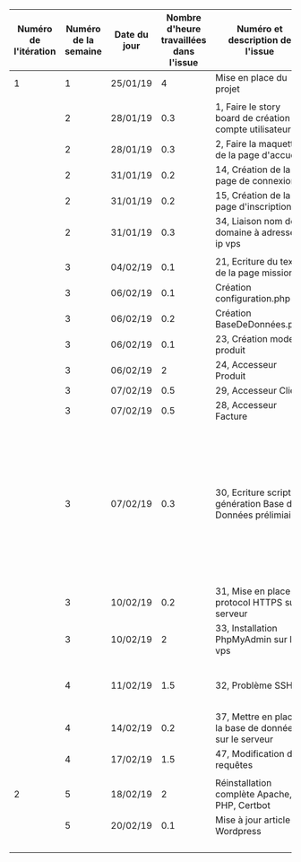 | Numéro de l'itération | Numéro de la semaine | Date du jour | Nombre d'heure travaillées dans l'issue | Numéro et description de l'issue                           | Lien de l'issue dans GitHub                               | Liste des commentaires pertinents dans les commits de l'issue                                                                                                                                              | Un lien cliquable vers la page en ligne ou le document dans GitHub                                   |
|-----------------------|----------------------|--------------|-----------------------------------------|------------------------------------------------------------|-----------------------------------------------------------|------------------------------------------------------------------------------------------------------------------------------------------------------------------------------------------------------------|------------------------------------------------------------------------------------------------------|
| 1                     | 1                    | 25/01/19     | 4                                       | Mise en place du projet                                    |                                                           |                                                                                                                                                                                                            |                                                                                                      |
|                       |                      |              |                                         |                                                            |                                                           |                                                                                                                                                                                                            |                                                                                                      |
|                       | 2                    | 28/01/19     | 0.3                                     | 1, Faire le story board de création de compte utilisateur  | https://github.com/cegepmatane/AcheteTaBaguette/issues/1  |                                                                                                                                                                                                            | https://github.com/cegepmatane/AcheteTaBaguette/blob/master/documentation/Documentation.md           |
|                       | 2                    | 28/01/19     | 0.3                                     | 2, Faire la maquette de la page d'accueil                  | https://github.com/cegepmatane/AcheteTaBaguette/issues/2  |                                                                                                                                                                                                            | https://github.com/cegepmatane/AcheteTaBaguette/blob/master/documentation/Documentation.md           |
|                       | 2                    | 31/01/19     | 0.2                                     | 14, Création de la page de connexion                       | https://github.com/cegepmatane/AcheteTaBaguette/issues/14 |                                                                                                                                                                                                            |                                                                                                      |
|                       | 2                    | 31/01/19     | 0.2                                     | 15, Création de la page d'inscription                      | https://github.com/cegepmatane/AcheteTaBaguette/issues/15 |                                                                                                                                                                                                            |                                                                                                      |
|                       | 2                    | 31/01/19     | 0.3                                     | 34, Liaison nom de domaine à adresse ip vps                | https://github.com/cegepmatane/AcheteTaBaguette/issues/34 |                                                                                                                                                                                                            |                                                                                                      |
|                       |                      |              |                                         |                                                            |                                                           |                                                                                                                                                                                                            |                                                                                                      |
|                       | 3                    | 04/02/19     | 0.1                                     | 21, Ecriture du texte de la page mission                   | https://github.com/cegepmatane/AcheteTaBaguette/issues/21 |                                                                                                                                                                                                            | https://github.com/cegepmatane/AcheteTaBaguette/blob/master/documentation/Texte%20page%20Mission.txt |
|                       | 3                    | 06/02/19     | 0.1                                     | Création configuration.php                                 | /                                                         |                                                                                                                                                                                                            |                                                                                                      |
|                       | 3                    | 06/02/19     | 0.2                                     | Création BaseDeDonnées.php                                 | /                                                         |                                                                                                                                                                                                            |                                                                                                      |
|                       | 3                    | 06/02/19     | 0.1                                     | 23, Création modele produit                                | https://github.com/cegepmatane/AcheteTaBaguette/issues/23 |                                                                                                                                                                                                            |                                                                                                      |
|                       | 3                    | 06/02/19     | 2                                       | 24, Accesseur Produit                                      | https://github.com/cegepmatane/AcheteTaBaguette/issues/24 |                                                                                                                                                                                                            |                                                                                                      |
|                       | 3                    | 07/02/19     | 0.5                                     | 29, Accesseur Client                                       | https://github.com/cegepmatane/AcheteTaBaguette/issues/29 |                                                                                                                                                                                                            |                                                                                                      |
|                       | 3                    | 07/02/19     | 0.5                                     | 28, Accesseur Facture                                      | https://github.com/cegepmatane/AcheteTaBaguette/issues/28 |                                                                                                                                                                                                            |                                                                                                      |
|                       | 3                    | 07/02/19     | 0.3                                     | 30, Ecriture script génération Base de Données prélimiaire | https://github.com/cegepmatane/AcheteTaBaguette/issues/30 | ATTENTION ! Intégrer ce script à MySQL pourrait provoquer des erreurs à cause des différences syntaxiques avec SQL Server, si c'est le cas il faudra probablement modifier IDENTITY(1,1) en AUTO_INCREMENT |                                                                                                      |
|                       | 3                    | 10/02/19     | 0.2                                     | 31, Mise en place du protocol HTTPS sur serveur            | https://github.com/cegepmatane/AcheteTaBaguette/issues/31 |                                                                                                                                                                                                            |                                                                                                      |
|                       | 3                    | 10/02/19     | 2                                       | 33, Installation PhpMyAdmin sur le vps                     | https://github.com/cegepmatane/AcheteTaBaguette/issues/33 |                                                                                                                                                                                                            |                                                                                                      |
|                       |                      |              |                                         |                                                            |                                                           |                                                                                                                                                                                                            |                                                                                                      |
|                       | 4                    | 11/02/19     | 1.5                                     | 32, Problème SSH                                           | https://github.com/cegepmatane/AcheteTaBaguette/issues/32 | Il faudrait réinstaller complètement le certificat.                                                                                                                                                        |                                                                                                      |
|                       | 4                    | 14/02/19     | 0.2                                     | 37, Mettre en place la base de données sur le serveur      | https://github.com/cegepmatane/AcheteTaBaguette/issues/37 |                                                                                                                                                                                                            |                                                                                                      |
|                       | 4                    | 17/02/19     | 1.5                                     | 47, Modification des requêtes                              | https://github.com/cegepmatane/AcheteTaBaguette/issues/47 |                                                                                                                                                                                                            |                                                                                                      |
|                       |                      |              |                                         |                                                            |                                                           |                                                                                                                                                                                                            |                                                                                                      |
| 2                     | 5                    | 18/02/19     | 2                                       | Réinstallation complète Apache, PHP, Certbot               |                                                           |                                                                                                                                                                                                            |                                                                                                      |
|                       | 5                    | 20/02/19     | 0.1                                     | Mise à jour article Wordpress                              |                                                           |                                                                                                                                                                                                            |                                                                                                      |
|                       |                      |              |                                         |                                                            |                                                           |                                                                                                                                                                                                            |                                                                                                      |
|                       |                      |              |                                         |                                                            |                                                           |                                                                                                                                                                                                            |                                                                                                      |
|                       |                      |              |                                         |                                                            |                                                           |                                                                                                                                                                                                            |                                                                                                      |
|                       |                      |              |                                         |                                                            |                                                           |                                                                                                                                                                                                            |                                                                                                      |